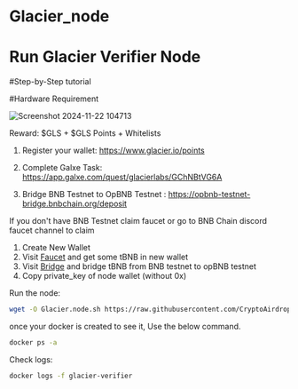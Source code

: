# Glacier_node
# Run Glacier Verifier Node 

 #Step-by-Step tutorial
 
 #Hardware Requirement

![Screenshot 2024-11-22 104713](https://github.com/user-attachments/assets/161c348c-3ba1-4735-b56d-1f267cb38590)


Reward: $GLS + $GLS Points + Whitelists

1. Register your wallet:
https://www.glacier.io/points

2.  Complete Galxe Task:
https://app.galxe.com/quest/glacierlabs/GChNBtVG6A

3. Bridge BNB Testnet to OpBNB Testnet : 
https://opbnb-testnet-bridge.bnbchain.org/deposit

If you don't have BNB Testnet claim faucet or go to BNB Chain discord faucet channel to claim

1. Create New Wallet
2. Visit [Faucet](https://docs.bnbchain.org/bnb-smart-chain/developers/faucet/#claim-tbnb-from-online-faucet) and get some tBNB in new wallet
3. Visit [Bridge](https://opbnb-testnet-bridge.bnbchain.org/deposit) and bridge tBNB from BNB testnet to opBNB testnet
4. Copy private_key of node wallet (without 0x)

Run the node: 
```bash
wget -O Glacier.node.sh https://raw.githubusercontent.com/CryptoAirdropHindi/Glacier_node/refs/heads/main/Glacier.node.sh && chmod +x Glacier.node.sh && ./Glacier.node.sh
```
once your docker is created to see it, Use the below command.
```bash
docker ps -a
```
Check logs:
```bash
docker logs -f glacier-verifier
```

